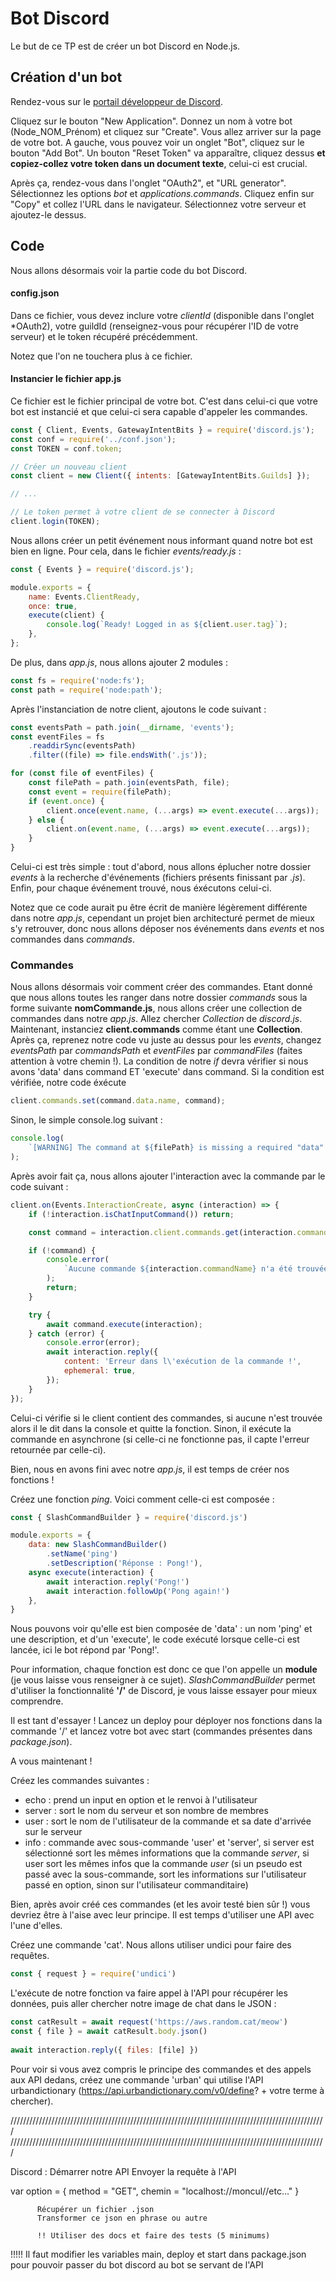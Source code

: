 # Bot Discord

Le but de ce TP est de créer un bot Discord en Node.js.

## Création d'un bot
Rendez-vous sur le [portail développeur de Discord](https://discord.com/developers/applications).

Cliquez sur le bouton "New Application". Donnez un nom à votre bot (Node_NOM_Prénom) et cliquez sur "Create".
Vous allez arriver sur la page de votre bot. A gauche, vous pouvez voir un onglet "Bot", cliquez sur le bouton "Add Bot". Un bouton "Reset Token" va apparaître, cliquez dessus **et copiez-collez votre token dans un document texte**, celui-ci est crucial.

Après ça, rendez-vous dans l'onglet "OAuth2", et "URL generator". Sélectionnez les options *bot* et *applications.commands*. Cliquez enfin sur "Copy" et collez l'URL dans le navigateur. Sélectionnez votre serveur et ajoutez-le dessus.

## Code
Nous allons désormais voir la partie code du bot Discord.

#### config.json
Dans ce fichier, vous devez inclure votre *clientId* (disponible dans l'onglet *OAuth2), votre guildId (renseignez-vous pour récupérer l'ID de votre serveur) et le token récupéré précédemment.

Notez que l'on ne touchera plus à ce fichier.

#### Instancier le fichier app.js
Ce fichier est le fichier principal de votre bot. C'est dans celui-ci que votre bot est instancié et que celui-ci sera capable d'appeler les commandes.

```javascript
const { Client, Events, GatewayIntentBits } = require('discord.js');
const conf = require('../conf.json');
const TOKEN = conf.token;

// Créer un nouveau client
const client = new Client({ intents: [GatewayIntentBits.Guilds] });

// ...

// Le token permet à votre client de se connecter à Discord
client.login(TOKEN);
```

Nous allons créer un petit événement nous informant quand notre bot est bien en ligne. Pour cela, dans le fichier *events/ready.js* :

```javascript
const { Events } = require('discord.js');

module.exports = {
    name: Events.ClientReady,
    once: true,
    execute(client) {
        console.log(`Ready! Logged in as ${client.user.tag}`);
    },
};
```

De plus, dans *app.js*, nous allons ajouter 2 modules :
```javascript
const fs = require('node:fs');
const path = require('node:path');
```

Après l'instanciation de notre client, ajoutons le code suivant :
```javascript
const eventsPath = path.join(__dirname, 'events');
const eventFiles = fs
    .readdirSync(eventsPath)
    .filter((file) => file.endsWith('.js'));

for (const file of eventFiles) {
    const filePath = path.join(eventsPath, file);
    const event = require(filePath);
    if (event.once) {
        client.once(event.name, (...args) => event.execute(...args));
    } else {
        client.on(event.name, (...args) => event.execute(...args));
    }
}
```
Celui-ci est très simple : tout d'abord, nous allons éplucher notre dossier *events* à la recherche d'événements (fichiers présents finissant par *.js*). Enfin, pour chaque événement trouvé, nous éxécutons celui-ci.

Notez que ce code aurait pu être écrit de manière légèrement différente dans notre *app.js*, cependant un projet bien architecturé permet de mieux s'y retrouver, donc nous allons déposer nos événements dans *events* et nos commandes dans *commands*.

### Commandes
Nous allons désormais voir comment créer des commandes. Etant donné que nous allons toutes les ranger dans notre dossier *commands* sous la forme suivante **nomCommande.js**, nous allons créer une collection de commandes dans notre *app.js*. Allez chercher *Collection* de *discord.js*. Maintenant, instanciez **client.commands** comme étant une **Collection**.
Après ça, reprenez notre code vu juste au dessus pour les *events*, changez *eventsPath* par *commandsPath* et *eventFiles* par *commandFiles* (faites attention à votre chemin !).
La condition de notre *if* devra vérifier si nous avons 'data' dans command ET 'execute' dans command. Si la condition est vérifiée, notre code éxécute 
```javascript
client.commands.set(command.data.name, command);
```
Sinon, le simple console.log suivant :
```javascript
console.log(
    `[WARNING] The command at ${filePath} is missing a required "data" or "execute" property.`
);
```

Après avoir fait ça, nous allons ajouter l'interaction avec la commande par le code suivant :
```javascript
client.on(Events.InteractionCreate, async (interaction) => {
    if (!interaction.isChatInputCommand()) return;

    const command = interaction.client.commands.get(interaction.commandName);

    if (!command) {
        console.error(
            `Aucune commande ${interaction.commandName} n'a été trouvée.`
        );
        return;
    }

    try {
        await command.execute(interaction);
    } catch (error) {
        console.error(error);
        await interaction.reply({
            content: 'Erreur dans l\'exécution de la commande !',
            ephemeral: true,
        });
    }
});
```
Celui-ci vérifie si le client contient des commandes, si aucune n'est trouvée alors il le dit dans la console et quitte la fonction. Sinon, il exécute la commande en asynchrone (si celle-ci ne fonctionne pas, il capte l'erreur retournée par celle-ci).

Bien, nous en avons fini avec notre *app.js*, il est temps de créer nos fonctions !

Créez une fonction *ping*. Voici comment celle-ci est composée :
```javascript
const { SlashCommandBuilder } = require('discord.js')

module.exports = {
    data: new SlashCommandBuilder()
        .setName('ping')
        .setDescription('Réponse : Pong!'),
    async execute(interaction) {
        await interaction.reply('Pong!')
        await interaction.followUp('Pong again!')
    },
}

```
Nous pouvons voir qu'elle est bien composée de 'data' : un nom 'ping' et une description, et d'un 'execute', le code exécuté lorsque celle-ci est lancée, ici le bot répond par 'Pong!'.

Pour information, chaque fonction est donc ce que l'on appelle un **module** (je vous laisse vous renseigner à ce sujet). *SlashCommandBuilder* permet d'utiliser la fonctionnalité **'/'** de Discord, je vous laisse essayer pour mieux comprendre.

Il est tant d'essayer ! Lancez un deploy pour déployer nos fonctions dans la commande '/' et lancez votre bot avec start (commandes présentes dans *package.json*).

A vous maintenant !

Créez les commandes suivantes :
- echo : prend un input en option et le renvoi à l'utilisateur
- server : sort le nom du serveur et son nombre de membres
- user : sort le nom de l'utilisateur de la commande et sa date d'arrivée sur le serveur
- info : commande avec sous-commande 'user' et 'server', si server est sélectionné sort les mêmes informations que la commande *server*, si user sort les mêmes infos que la commande *user* (si un pseudo est passé avec la sous-commande, sort les informations sur l'utilisateur passé en option, sinon sur l'utilisateur commanditaire)

Bien, après avoir créé ces commandes (et les avoir testé bien sûr !) vous devriez être à l'aise avec leur principe. Il est temps d'utiliser une API avec l'une d'elles.

Créez une commande 'cat'. Nous allons utiliser undici pour faire des requêtes.
```javascript
const { request } = require('undici')
```
L'exécute de notre fonction va faire appel à l'API pour récupérer les données, puis aller chercher notre image de chat dans le JSON :
```javascript
const catResult = await request('https://aws.random.cat/meow')
const { file } = await catResult.body.json()
        
await interaction.reply({ files: [file] })
```

Pour voir si vous avez compris le principe des commandes et des appels aux API dedans, créez une commande 'urban' qui utilise l'API urbandictionary (https://api.urbandictionary.com/v0/define? + votre terme à chercher).

////////////////////////////////////////////////////////////////////////////////////////////////////
////////////////////////////////////////////////////////////////////////////////////////////////////

Discord : Démarrer notre API
          Envoyer la requête à l'API
          
var option = {
    method = "GET",
    chemin = "localhost://moncul//etc..."
}

          Récupérer un fichier .json
          Transformer ce json en phrase ou autre

          !! Utiliser des docs et faire des tests (5 minimums)


!!!!! Il faut modifier les variables main, deploy et start dans package.json pour pouvoir passer du bot discord au bot se servant de l'API
